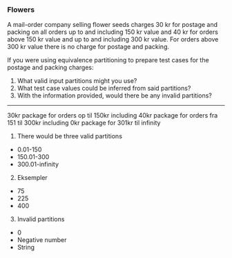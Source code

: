 ### Flowers
A mail-order company selling flower seeds charges 30 kr for postage and packing on all orders up to and including 150 kr value and 40 kr for orders above 150 kr value and up to and including 300 kr value. For orders above 300 kr value there is no charge for postage and packing.

If you were using equivalence partitioning to prepare test cases for the postage and packing charges:
1. What valid input partitions might you use?
2. What test case values could be inferred from said partitions?
3. With the information provided, would there be any invalid partitions?


------

30kr package for orders op til 150kr including
40kr package for orders fra 151 til 300kr including
0kr package for 301kr til infinity

1. There would be three valid partitions
- 0.01-150
- 150.01-300
- 300.01-infinity

2. Eksempler
- 75
- 225
- 400

3. Invalid partitions
- 0
- Negative number
- String
